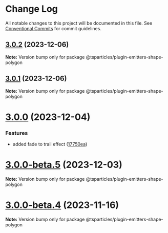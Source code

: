 # Change Log

All notable changes to this project will be documented in this file.
See [Conventional Commits](https://conventionalcommits.org) for commit guidelines.

## [3.0.2](https://github.com/tsparticles/tsparticles/compare/v3.0.1...v3.0.2) (2023-12-06)

**Note:** Version bump only for package @tsparticles/plugin-emitters-shape-polygon

## [3.0.1](https://github.com/tsparticles/tsparticles/compare/v3.0.0...v3.0.1) (2023-12-06)

**Note:** Version bump only for package @tsparticles/plugin-emitters-shape-polygon

# [3.0.0](https://github.com/tsparticles/tsparticles/compare/v3.0.0-beta.5...v3.0.0) (2023-12-04)

### Features

-   added fade to trail effect ([17750ea](https://github.com/tsparticles/tsparticles/commit/17750eacdf86de208b2e723decc2ffb65521474b))

# [3.0.0-beta.5](https://github.com/tsparticles/tsparticles/compare/v3.0.0-beta.4...v3.0.0-beta.5) (2023-12-03)

**Note:** Version bump only for package @tsparticles/plugin-emitters-shape-polygon

# [3.0.0-beta.4](https://github.com/tsparticles/tsparticles/compare/v3.0.0-beta.3...v3.0.0-beta.4) (2023-11-16)

**Note:** Version bump only for package @tsparticles/plugin-emitters-shape-polygon
